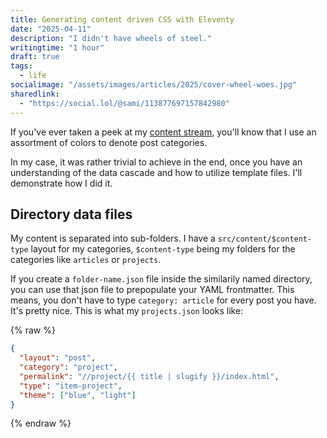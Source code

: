 ```yaml
---
title: Generating content driven CSS with Eleventy
date: "2025-04-11"
description: "I didn't have wheels of steel."
writingtime: "1 hour"
draft: true
tags:
  - life
socialimage: "/assets/images/articles/2025/cover-wheel-woes.jpg"
sharedlink: 
  - "https://social.lol/@sami/113877697157842980"
---
```


If you've ever taken a peek at my [content stream](/main), you'll know that I use an assortment of colors to denote post categories.

In my case, it was rather trivial to achieve in the end, once you have an understanding of the data cascade and how to utilize template files. I'll demonstrate how I did it.

## Directory data files

My content is separated into sub-folders. I have a `src/content/$content-type` layout for my categories, `$content-type` being my folders for the categories like `articles` or `projects`. 

If you create a `folder-name.json` file inside the similarily named directory, you can use that json file to prepopulate your YAML frontmatter. This means, you don't have to type `category: article` for every post you have. It's pretty nice. This is what my `projects.json` looks like:

{% raw %}
```json
{
  "layout": "post",
  "category": "project",
  "permalink": "//project/{{ title | slugify }}/index.html",
  "type": "item-project",
  "theme": ["blue", "light"]
}
```
{% endraw %}
